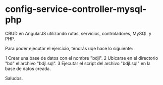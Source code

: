 config-service-controller-mysql-php
===================================

CRUD en AngularJS utilizando rutas, servicios, controladores, MySQL y PHP.

Para poder ejecutar el ejercicio, tendrás uqe hace lo siguiente:

1 Crear una base de datos con el nombre "bdjl".
2 Ubicarse en el directorio "bd" el archivo "bdjl.sql".
3 Ejecutar el script del archivo "bdjl.sql" en la base de datos creada.

Saludos.

